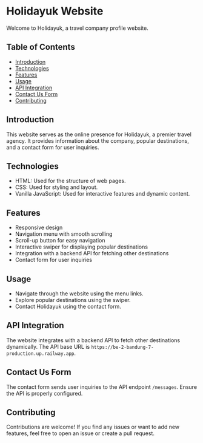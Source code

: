 # Holidayuk Website

Welcome to Holidayuk, a travel company profile website.

## Table of Contents
- [Introduction](#introduction)
- [Technologies](#technologies)
- [Features](#features)
- [Usage](#usage)
- [API Integration](#api-integration)
- [Contact Us Form](#contact-us-form)
- [Contributing](#contributing)

## Introduction
This website serves as the online presence for Holidayuk, a premier travel agency. It provides information about the company, popular destinations, and a contact form for user inquiries.
## Technologies
- HTML: Used for the structure of web pages.
- CSS: Used for styling and layout.
- Vanilla JavaScript: Used for interactive features and dynamic content.
## Features
- Responsive design
- Navigation menu with smooth scrolling
- Scroll-up button for easy navigation
- Interactive swiper for displaying popular destinations
- Integration with a backend API for fetching other destinations
- Contact form for user inquiries
## Usage
- Navigate through the website using the menu links.
- Explore popular destinations using the swiper.
- Contact Holidayuk using the contact form.

## API Integration
The website integrates with a backend API to fetch other destinations dynamically. The API base URL is `https://be-2-bandung-7-production.up.railway.app`.

## Contact Us Form
The contact form sends user inquiries to the API endpoint `/messages`. Ensure the API is properly configured.

## Contributing
Contributions are welcome! If you find any issues or want to add new features, feel free to open an issue or create a pull request.


